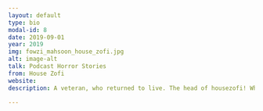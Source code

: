 ```yaml
---
layout: default
type: bio
modal-id: 8
date: 2019-09-01
year: 2019
img: fowzi_mahsoon_house_zofi.jpg
alt: image-alt
talk: Podcast Horror Stories
from: House Zofi
website: 
description: A veteran, who returned to live. The head of housezofi! While waiting for Food, I create & podcast about Adventure, Fantasy & Knowledge in Pop Culture World.

---
```

